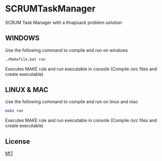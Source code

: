 # SCRUMTaskManager

SCRUM Task Manager with a Knapsack problem solution 

## WINDOWS
Use the following command to compile and run on windows
```bash
./Makefile.bat run
```
Executes MAKE rule and run executable in console
    (Compile /src files and create executable)

## LINUX & MAC
Use the following command to compile and run on linux and mac
```bash
make run
```
Executes MAKE rule and run executable in console
    (Compile /src files and create executable)

## License
[MIT](https://choosealicense.com/licenses/mit/)